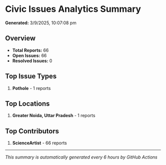 #  Civic Issues Analytics Summary

**Generated:** 3/9/2025, 10:07:08 pm

##  Overview
- **Total Reports:** 66
- **Open Issues:** 66
- **Resolved Issues:** 0

##  Top Issue Types
1. **Pothole** - 1 reports

##  Top Locations
1. **Greater Noida, Uttar Pradesh** - 1 reports

##  Top Contributors
1. **ScienceArtist** - 66 reports

---
*This summary is automatically generated every 6 hours by GitHub Actions*
